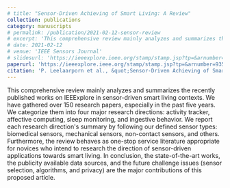 ```yaml
---
# title: "Sensor-Driven Achieving of Smart Living: A Review"
collection: publications
category: manuscripts
# permalink: /publication/2021-02-12-sensor-review
# excerpt: 'This comprehensive review mainly analyzes and summarizes the recently published works on IEEExplore in sensor-driven smart living contexts.'
# date: 2021-02-12
# venue: 'IEEE Sensors Journal'
# slidesurl: 'https://ieeexplore.ieee.org/stamp/stamp.jsp?tp=&arnumber=9354179'
paperurl: 'https://ieeexplore.ieee.org/stamp/stamp.jsp?tp=&arnumber=9354179'
citation: 'P. Leelaarporn et al., &quot;Sensor-Driven Achieving of Smart Living: A Review,&quot; in <i>IEEE Sensors Journal,</i> vol. 21, no. 9, pp. 10369-10391, 1 May1, 2021.'
---
```

This comprehensive review mainly analyzes and summarizes the recently published works on IEEExplore in sensor-driven smart living contexts. We have gathered over 150 research papers, especially in the past five years. We categorize them into four major research directions: activity tracker, affective computing, sleep monitoring, and ingestive behavior. We report each research direction's summary by following our defined sensor types: biomedical sensors, mechanical sensors, non-contact sensors, and others. Furthermore, the review behaves as one-stop service literature appropriate for novices who intend to research the direction of sensor-driven applications towards smart living. In conclusion, the state-of-the-art works, the publicity available data sources, and the future challenge issues (sensor selection, algorithms, and privacy) are the major contributions of this proposed article.
